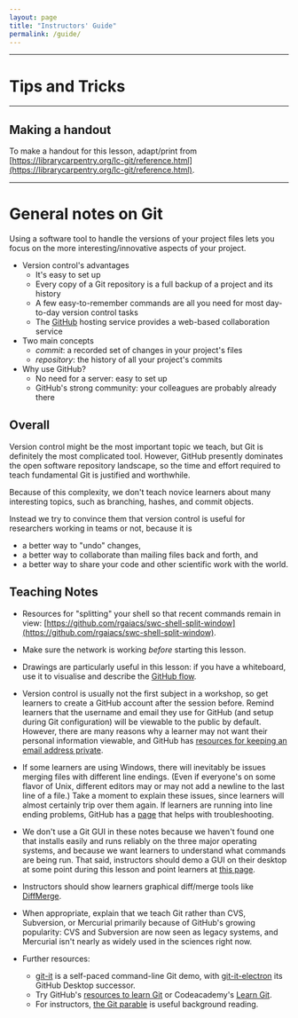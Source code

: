 ```yaml
---
layout: page
title: "Instructors' Guide"
permalink: /guide/
---
```


____
# Tips and Tricks

____
## Making a handout

To make a handout for this lesson, adapt/print from [https://librarycarpentry.org/lc-git/reference.html](https://librarycarpentry.org/lc-git/reference.html).

____
# General notes on Git

Using a software tool to handle the versions of your project files
lets you focus on the more interesting/innovative aspects of your project.

*   Version control's advantages
    *   It's easy to set up
    *   Every copy of a Git repository is a full backup of a project and its history
    *   A few easy-to-remember commands are all you need for most day-to-day version control tasks
    *   The [GitHub](https://github.com/) hosting service provides a web-based collaboration service
*   Two main concepts
    *   *commit*: a recorded set of changes in your project's files
    *   *repository*: the history of all your project's commits
*   Why use GitHub?
    *   No need for a server: easy to set up
    *   GitHub's strong community: your colleagues are probably already there

## Overall

Version control might be the most important topic we teach, but Git is
definitely the most complicated tool.  However, GitHub presently dominates the
open software repository landscape, so the time and effort required to teach
fundamental Git is justified and worthwhile.

Because of this complexity, we don't teach novice learners about many
interesting topics, such as branching, hashes, and commit objects.

Instead we try to convince them that version control is useful for researchers
working in teams or not, because it is

*   a better way to "undo" changes,
*   a better way to collaborate than mailing files back and forth, and
*   a better way to share your code and other scientific work with the world.

## Teaching Notes

*   Resources for "splitting" your shell so that recent commands remain in view: [https://github.com/rgaiacs/swc-shell-split-window](https://github.com/rgaiacs/swc-shell-split-window).

*   Make sure the network is working *before* starting this lesson.

*   Drawings are particularly useful in this lesson: if you have a whiteboard, 
    use it to visualise and describe the [GitHub flow](https://guides.github.com/introduction/flow/).

*   Version control is usually not the first subject in a workshop,
    so get learners to create a GitHub account after the session before.
    Remind learners that the username and email they use for GitHub (and setup
    during Git configuration) will be viewable to the public by default.
    However, there are many reasons why a learner may not want their personal
    information viewable, and GitHub has [resources for keeping an email address
    private](https://help.github.com/en/articles/about-commit-email-addresses).

*   If some learners are using Windows, there will inevitably be issues
    merging files with different line endings.  (Even if everyone's on
    some flavor of Unix, different editors may or may not add a
    newline to the last line of a file.) Take a moment to explain
    these issues, since learners will almost certainly trip over them
    again.  If learners are running into line ending problems, GitHub
    has a [page](https://help.github.com/en/articles/dealing-with-line-endings) that helps with troubleshooting.

*   We don't use a Git GUI in these notes because we haven't found one that
    installs easily and runs reliably on the three major operating systems, and
    because we want learners to understand what commands are being run.  That
    said, instructors should demo a GUI on their desktop at some point during
    this lesson and point learners at [this page](https://git-scm.com/downloads/guis).

*   Instructors should show learners graphical diff/merge tools like
    [DiffMerge](https://sourcegear.com/diffmerge/).

*   When appropriate, explain that we teach Git rather than CVS, Subversion, or
    Mercurial primarily because of GitHub's growing popularity: CVS and
    Subversion are now seen as legacy systems, and Mercurial isn't nearly as
    widely used in the sciences right now.

*   Further resources:
    *    [git-it](https://github.com/jlord/git-it-electron#git-it-desktop-app) is a self-paced command-line Git demo,
         with [git-it-electron](https://github.com/jlord/git-it-electron) its GitHub Desktop successor.
    *    Try GitHub's [resources to learn Git](https://try.github.io/) or Codeacademy's [Learn Git](https://www.codecademy.com/learn/learn-git).
    *    For instructors, [the Git parable](https://tom.preston-werner.com/2009/05/19/the-git-parable.html) is useful background reading.
